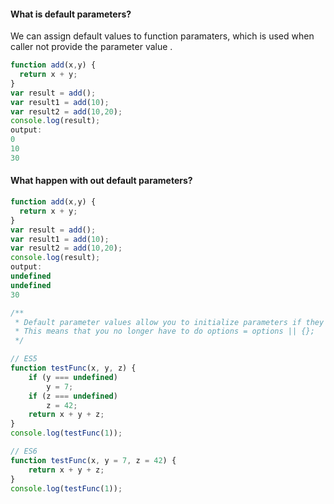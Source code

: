 <h4>What is default parameters?</h4>
<p>We can assign default values to function paramaters, which is used when caller not provide the parameter value .
</p>

```javascript
function add(x,y) {
  return x + y;
}
var result = add();
var result1 = add(10);
var result2 = add(10,20);
console.log(result);
output: 
0
10
30
```

<h4>What happen with out default parameters?</h4>

```javascript
function add(x,y) {
  return x + y;
}
var result = add();
var result1 = add(10);
var result2 = add(10,20);
console.log(result);
output: 
undefined
undefined
30
```
<p>

```javascript
/**
 * Default parameter values allow you to initialize parameters if they were not explicitly supplied.
 * This means that you no longer have to do options = options || {};
 */

// ES5
function testFunc(x, y, z) {
    if (y === undefined)
        y = 7;
    if (z === undefined)
        z = 42;
    return x + y + z;
}
console.log(testFunc(1));

// ES6
function testFunc(x, y = 7, z = 42) {
    return x + y + z;
}
console.log(testFunc(1));
```